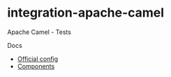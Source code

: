 # integration-apache-camel
Apache Camel - Tests


Docs
 - [Official config](http://camel.apache.org/file2.html)
 - [Components](https://camel.apache.org/components/latest/index.html)